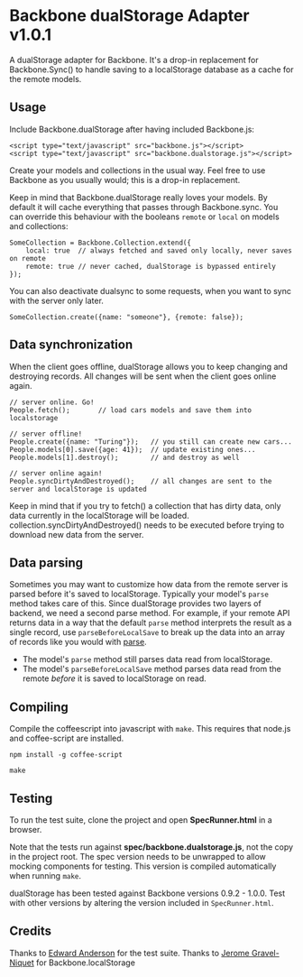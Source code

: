 Backbone dualStorage Adapter v1.0.1
===================================

A dualStorage adapter for Backbone. It's a drop-in replacement for Backbone.Sync() to handle saving to a localStorage database as a cache for the remote models.

Usage
-----

Include Backbone.dualStorage after having included Backbone.js:

    <script type="text/javascript" src="backbone.js"></script>
    <script type="text/javascript" src="backbone.dualstorage.js"></script>

Create your models and collections in the usual way. 
Feel free to use Backbone as you usually would; this is a drop-in replacement.

    
Keep in mind that Backbone.dualStorage really loves your models. By default it will cache everything that passes through Backbone.sync. You can override this behaviour with the booleans ```remote``` or ```local``` on models and collections:
    
    SomeCollection = Backbone.Collection.extend({
        local: true  // always fetched and saved only locally, never saves on remote
        remote: true // never cached, dualStorage is bypassed entirely
    });

You can also deactivate dualsync to some requests, when you want to sync with the server only later.

    SomeCollection.create({name: "someone"}, {remote: false});

Data synchronization
--------------------

When the client goes offline, dualStorage allows you to keep changing and destroying records. All changes will be sent when the client goes online again.

    // server online. Go!
    People.fetch();       // load cars models and save them into localstorage
	
	// server offline!
	People.create({name: "Turing"});   // you still can create new cars...
	People.models[0].save({age: 41});  // update existing ones...
	People.models[1].destroy();        // and destroy as well
	
	// server online again!
	People.syncDirtyAndDestroyed();    // all changes are sent to the server and localStorage is updated

Keep in mind that if you try to fetch() a collection that has dirty data, only data currently in the localStorage will be loaded. collection.syncDirtyAndDestroyed() needs to be executed before trying to download new data from the server.

Data parsing
------------

Sometimes you may want to customize how data from the remote server is parsed before it's saved to localStorage.
Typically your model's `parse` method takes care of this.
Since dualStorage provides two layers of backend, we need a second parse method.
For example, if your remote API returns data in a way that the default `parse` method interprets the result as a single record,
use `parseBeforeLocalSave` to break up the data into an array of records like you would with [parse](http://backbonejs.org/#Model-parse).

* The model's `parse` method still parses data read from localStorage.
* The model's `parseBeforeLocalSave` method parses data read from the remote _before_ it is saved to localStorage on read.

Compiling
---------

Compile the coffeescript into javascript with `make`. This requires that node.js and coffee-script are installed.

    npm install -g coffee-script

    make

Testing
-------

To run the test suite, clone the project and open **SpecRunner.html** in a browser.

Note that the tests run against **spec/backbone.dualstorage.js**, not the copy in the project root.
The spec version needs to be unwrapped to allow mocking components for testing.
This version is compiled automatically when running `make`.

dualStorage has been tested against Backbone versions 0.9.2 - 1.0.0.
Test with other versions by altering the version included in `SpecRunner.html`.

Credits
-------

Thanks to [Edward Anderson](https://github.com/nilbus) for the test suite.
Thanks to [Jerome Gravel-Niquet](https://github.com/jeromegn) for Backbone.localStorage
